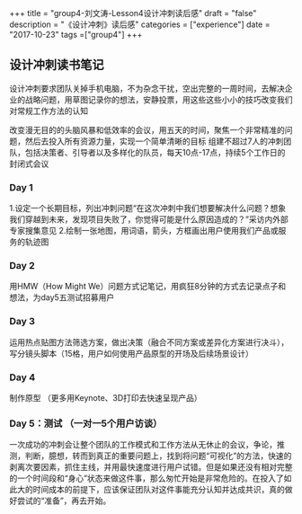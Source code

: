 +++
title = "group4-刘文涛-Lesson4设计冲刺读后感"
draft = "false"
description = "《设计冲刺》读后感"
categories = ["experience"]
date = "2017-10-23"
tags =["group4"]
+++


## 设计冲刺读书笔记

设计冲刺要求团队关掉手机电脑，不为杂念干扰，空出完整的一周时间，去解决企业的战略问题，用草图记录你的想法，安静投票，用这些这些小小的技巧改变我们对常规工作方法的认知

改变漫无目的的头脑风暴和低效率的会议，用五天的时间，聚焦一个非常精准的问题，然后去投入所有资源力量，实现一个简单清晰的目标
组建不超过7人的冲刺团队，包括决策者、引导者以及多样化的队员，每天10点-17点，持续5个工作日的封闭式会议

### Day 1
1.设定一个长期目标，列出冲刺问题“在这次冲刺中我们想要解决什么问题？想象我们穿越到未来，发现项目失败了，你觉得可能是什么原因造成的？”采访内外部专家搜集意见
2.绘制一张地图，用词语，箭头，方框画出用户使用我们产品或服务的轨迹图
### Day 2
用HMW（How Might We）问题方式记笔记，用疯狂8分钟的方式去记录点子和想法，为day5五测试招募用户
### Day 3
运用热点贴图方法筛选方案，做出决策（融合不同方案或差异化方案进行决斗），写分镜头脚本（15格，用户如何使用产品原型的开场及后续场景设计）
### Day 4
制作原型 （更多用Keynote、3D打印去快速呈现产品）
### Day 5：测试 （一对一5个用户访谈）
一次成功的冲刺会让整个团队的工作模式和工作方法从无休止的会议，争论，推测，判断，臆想，转而到真正的重要问题上，找到将问题“可视化”的方法，快速的剥离次要因素，抓住主线，并用最快速度进行用户试错。但是如果还没有相对完整的一个时间段和“身心”状态来做这件事，那么匆忙开始是非常危险的。在投入了如此大的时间成本的前提下，应该保证团队对这件事能充分认知并达成共识，真的做好尝试的“准备”，再去开始。
